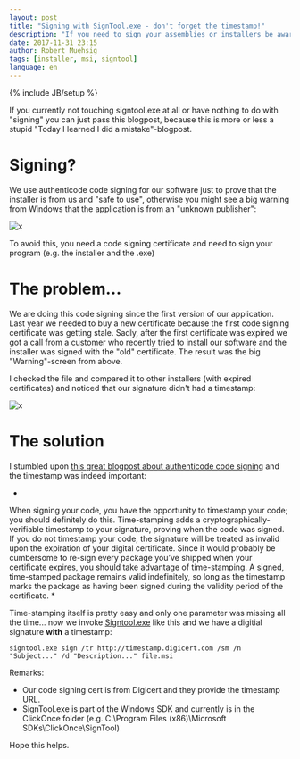 ```yaml
---
layout: post
title: "Signing with SignTool.exe - don't forget the timestamp!"
description: "If you need to sign your assemblies or installers be aware of time-stamping... "
date: 2017-11-31 23:15
author: Robert Muehsig
tags: [installer, msi, signtool]
language: en
---
```

{% include JB/setup %}

If you currently not touching signtool.exe at all or have nothing to do with "signing" you can just pass this blogpost, because this is more or less a stupid "Today I learned I did a mistake"-blogpost.

# Signing?

We use authenticode code signing for our software just to prove that the installer is from us and "safe to use", otherwise you might see a big warning from Windows that the application is from an "unknown publisher":

![x]({{BASE_PATH}}/assets/md-images/2017-11-30/uac.png "UAC")

To avoid this, you need a code signing certificate and need to sign your program (e.g. the installer and the .exe)

# The problem...

We are doing this code signing since the first version of our application. Last year we needed to buy a new certificate because the first code signing certificate was getting stale. Sadly, after the first certificate was expired we got a call from a customer who recently tried to install our software and the installer was signed with the "old" certificate. The result was the big "Warning"-screen from above.

I checked the file and compared it to other installers (with expired certificates) and noticed that our signature didn't had a timestamp:

![x]({{BASE_PATH}}/assets/md-images/2017-11-30/properties.png "Properties")

# The solution

I stumbled upon [this great blogpost about authenticode code signing](https://blogs.msdn.microsoft.com/ieinternals/2011/03/22/everything-you-need-to-know-about-authenticode-code-signing/) and the timestamp was indeed important:

*
When signing your code, you have the opportunity to timestamp your code; you should definitely do this. Time-stamping adds a cryptographically-verifiable timestamp to your signature, proving when the code was signed. If you do not timestamp your code, the signature will be treated as invalid upon the expiration of your digital certificate. Since it would probably be cumbersome to re-sign every package you’ve shipped when your certificate expires, you should take advantage of time-stamping. A signed, time-stamped package remains valid indefinitely, so long as the timestamp marks the package as having been signed during the validity period of the certificate.
*

Time-stamping itself is pretty easy and only one parameter was missing all the time... now we invoke [Signtool.exe](https://docs.microsoft.com/en-us/dotnet/framework/tools/signtool-exe) like this and we have a digitial signature __with__ a timestamp:

    signtool.exe sign /tr http://timestamp.digicert.com /sm /n "Subject..." /d "Description..." file.msi

Remarks: 

* Our code signing cert is from Digicert and they provide the timestamp URL.
* SignTool.exe is part of the Windows SDK and currently is in the ClickOnce folder (e.g. C:\Program Files (x86)\Microsoft SDKs\ClickOnce\SignTool\)

Hope this helps.



